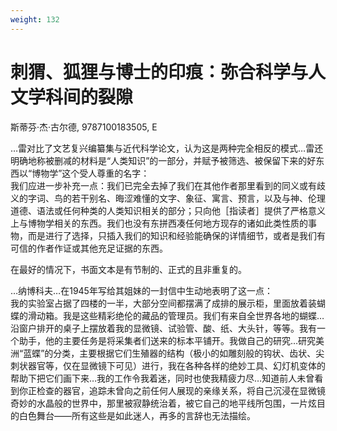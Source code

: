 ```yaml
---
weight: 132
---
```

# 刺猬、狐狸与博士的印痕：弥合科学与人文学科间的裂隙

斯蒂芬·杰·古尔德, 9787100183505, E

…雷对比了文艺复兴编纂集与近代科学论文，认为这是两种完全相反的模式…雷还明确地称被删减的材料是“人类知识”的一部分，并赋予被筛选、被保留下来的好东西以“博物学”这个受人尊重的名字：  
我们应进一步补充一点：我们已完全去掉了我们在其他作者那里看到的同义或有歧义的字词、鸟的若干别名、晦涩难懂的文字、象征、寓言、预言，以及与神、伦理道德、语法或任何种类的人类知识相关的部分；只向他［指读者］提供了严格意义上与博物学相关的东西。我们也没有东拼西凑任何地方现存的诸如此类性质的事物，而是进行了选择，只插入我们的知识和经验能确保的详情细节，或者是我们有可信的作者作证或其他充足证据的东西。

在最好的情况下，书面文本是有节制的、正式的且非重复的。

…纳博科夫…在1945年写给其姐妹的一封信中生动地表明了这一点：  
我的实验室占据了四楼的一半，大部分空间都摆满了成排的展示柜，里面放着装蝴蝶的滑动箱。我是这些精彩绝伦的藏品的管理员。我们有来自全世界各地的蝴蝶…沿窗户排开的桌子上摆放着我的显微镜、试验管、酸、纸、大头针，等等。我有一个助手，他的主要任务是将采集者们送来的标本平铺开。我做自己的研究…研究美洲“蓝蝶”的分类，主要根据它们生殖器的结构（极小的如雕刻般的钩状、齿状、尖刺状器官等，仅在显微镜下可见）进行，我在各种各样的绝妙工具、幻灯机变体的帮助下把它们画下来…我的工作令我着迷，同时也使我精疲力尽…知道前人未曾看到你正检查的器官，追踪未曾向之前任何人展现的亲缘关系，将自己沉浸在显微镜奇妙的水晶般的世界中，那里被寂静统治着，被它自己的地平线所包围，一片炫目的白色舞台——所有这些是如此迷人，再多的言辞也无法描绘。